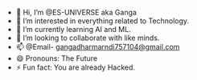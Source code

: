 - 👋 Hi, I’m @ES-UNIVERSE aka Ganga
- 👀 I’m interested in everything related to Technology.
- 🌱 I’m currently learning AI and ML.
- 💞️ I’m looking to collaborate with like minds.
- 📫 @Email- gangadharmarndi757104@gmail.com
- 😄 Pronouns: The Future
- ⚡ Fun fact: You are already Hacked.

<!---
ES-UNIVERSE/ES-UNIVERSE is a ✨ special ✨ repository because its `README.md` (this file) appears on your GitHub profile.
You can click the Preview link to take a look at your changes.
--->
